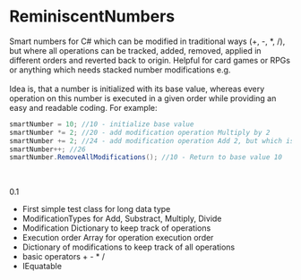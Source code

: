 # ReminiscentNumbers
Smart numbers for C# which can be modified in traditional ways (+, -, *, /), but where all operations can be tracked, added, removed, applied in different orders and reverted back to origin. Helpful for card games or RPGs or anything which needs stacked number modifications e.g.
<br>
<br>
Idea is, that a number is initialized with its base value, whereas every operation on this number is executed in a given order while providing an easy and readable coding.
For example: 

```csharp
smartNumber = 10; //10 - initialize base value
smartNumber *= 2; //20 - add modification operation Multiply by 2
smartNumber += 2; //24 - add modification operation Add 2, but which is calculated before the multiply operation (Depends on the defined operations execution order)
smartNumber++; //26
smartNumber.RemoveAllModifications(); //10 - Return to base value 10
```
<br>

0.1 
* First simple test class for long data type
* ModificationTypes for Add, Substract, Multiply, Divide
* Modification Dictionary to keep track of operations
* Execution order Array for operation execution order
* Dictionary of modifications to keep track of all operations
* basic operators + - * /
* IEquatable

